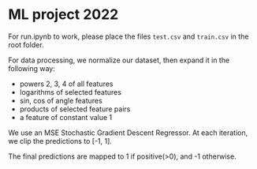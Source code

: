 # ML project 2022

For run.ipynb to work, please place the files `test.csv` and `train.csv` in the root folder.

For data processing, we normalize our dataset, then expand it in the following way:
- powers 2, 3, 4 of all features
- logarithms of selected features
- sin, cos of angle features
- products of selected feature pairs
- a feature of constant value 1

We use an MSE Stochastic Gradient Descent Regressor. At each iteration, we clip the predictions to [-1, 1].

The final predictions are mapped to 1 if positive(>0), and -1 otherwise.
